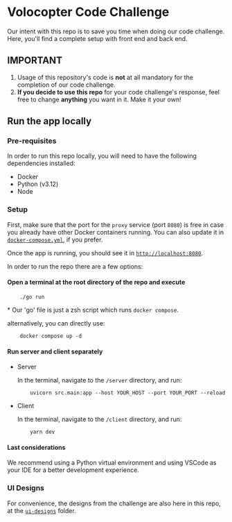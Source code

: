 # Volocopter Code Challenge

Our intent with this repo is to save you time when doing our code challenge. Here, you'll find a complete setup with front end and back end.

## IMPORTANT

1. Usage of this repository's code is **not** at all mandatory for the completion of our code challenge.
2. **If you decide to use this repo** for your code challenge's response, feel free to change **anything** you want in it. Make it your own!

## Run the app locally

### Pre-requisites

In order to run this repo locally, you will need to have the following dependencies installed:

- Docker
- Python (v3.12)
- Node

### Setup

First, make sure that the port for the `proxy` service (port `8080`) is free in case you already have other Docker containers running. You can also update it in [`docker-compose.yml`](./docker-compose.yml), if you prefer.

Once the app is running, you should see it in [`http://localhost:8080`](http://localhost:8080).

In order to run the repo there are a few options:

#### Open a terminal at the root directory of the repo and execute

        ./go run

\* Our 'go' file is just a zsh script which runs `docker compose`.

alternatively, you can directly use:

        docker compose up -d

#### Run server and client separately

- Server

    In the terminal, navigate to the `/server` directory, and run:

          uvicorn src.main:app --host YOUR_HOST --port YOUR_PORT --reload

- Client

    In the terminal, navigate to the `/client` directory, and run:

          yarn dev

#### Last considerations

We recommend using a Python virtual environment and using VSCode as your IDE for a better development experience.

### UI Designs

For convenience, the designs from the challenge are also here in this repo, at the [`ui-designs`](./ui-designs/) folder.
